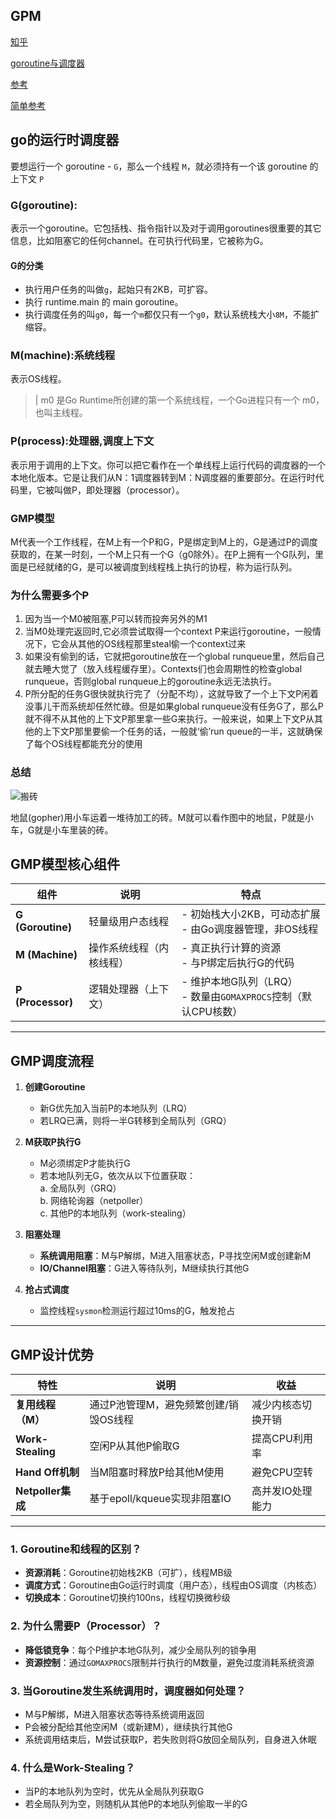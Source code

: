 ## GPM

[知乎](https://www.zhihu.com/question/20862617)

[goroutine与调度器](http://skoo.me/go/2013/11/29/golang-schedule?utm_campaign=studygolang.com&utm_medium=studygolang.com&utm_source=studygolang.com)

[参考](https://blog.csdn.net/heiyeshuwu/article/details/51178268?utm_campaign=studygolang.com&utm_medium=studygolang.com&utm_source=studygolang.com)

[简单参考](https://www.zhihu.com/question/20862617)

## go的运行时调度器

要想运行一个 goroutine - `G`，那么一个线程 `M`，就必须持有一个该 goroutine 的上下文 `P`


### G(goroutine):

表示一个goroutine。它包括栈、指令指针以及对于调用goroutines很重要的其它信息，比如阻塞它的任何channel。在可执行代码里，它被称为G。

#### G的分类

- 执行用户任务的叫做`g`，起始只有2KB，可扩容。
- 执行 runtime.main 的 main goroutine。
- 执行调度任务的叫`g0`，每一个`m`都仅只有一个`g0`，默认系统栈大小`8M`，不能扩缩容。

### M(machine):系统线程

表示OS线程。

>| m0 是Go Runtime所创建的第一个系统线程，一个Go进程只有一个 m0，也叫主线程。

### P(process):处理器,调度上下文

表示用于调用的上下文。你可以把它看作在一个单线程上运行代码的调度器的一个本地化版本。它是让我们从N：1调度器转到M：N调度器的重要部分。在运行时代码里，它被叫做P，即处理器（processor）。

### GMP模型
M代表一个工作线程，在M上有一个P和G，P是绑定到M上的，G是通过P的调度获取的，在某一时刻，一个M上只有一个G（g0除外）。在P上拥有一个G队列，里面是已经就绪的G，是可以被调度到线程栈上执行的协程，称为运行队列。

### 为什么需要多个P

1. 因为当一个M0被阻塞,P可以转而投奔另外的M1
2. 当M0处理完返回时,它必须尝试取得一个context P来运行goroutine，一般情况下，它会从其他的OS线程那里steal偷一个context过来
3. 如果没有偷到的话，它就把goroutine放在一个global runqueue里，然后自己就去睡大觉了（放入线程缓存里）。Contexts们也会周期性的检查global runqueue，否则global runqueue上的goroutine永远无法执行。
4. P所分配的任务G很快就执行完了（分配不均），这就导致了一个上下文P闲着没事儿干而系统却任然忙碌。但是如果global runqueue没有任务G了，那么P就不得不从其他的上下文P那里拿一些G来执行。一般来说，如果上下文P从其他的上下文P那里要偷一个任务的话，一般就‘偷’run queue的一半，这就确保了每个OS线程都能充分的使用



### 总结
![搬砖](https://pic1.zhimg.com/80/v2-e368c077748ac049336b8efaf06753f8_hd.png)

地鼠(gopher)用小车运着一堆待加工的砖。M就可以看作图中的地鼠，P就是小车，G就是小车里装的砖。

## **GMP模型核心组件**

| 组件 | 说明 | 特点 |
|------|------|------|
| **G (Goroutine)** | 轻量级用户态线程 | - 初始栈大小2KB，可动态扩展<br>- 由Go调度器管理，非OS线程 |
| **M (Machine)** | 操作系统线程（内核线程） | - 真正执行计算的资源<br>- 与P绑定后执行G的代码 |
| **P (Processor)** | 逻辑处理器（上下文） | - 维护本地G队列（LRQ）<br>- 数量由`GOMAXPROCS`控制（默认CPU核数） |

---

## **GMP调度流程**
1. **创建Goroutine**  
   - 新G优先加入当前P的本地队列（LRQ）
   - 若LRQ已满，则将一半G转移到全局队列（GRQ）

2. **M获取P执行G**  
   - M必须绑定P才能执行G
   - 若本地队列无G，依次从以下位置获取：  
     a. 全局队列（GRQ）  
     b. 网络轮询器（netpoller）  
     c. 其他P的本地队列（work-stealing）

3. **阻塞处理**  
   - **系统调用阻塞**：M与P解绑，M进入阻塞状态，P寻找空闲M或创建新M
   - **IO/Channel阻塞**：G进入等待队列，M继续执行其他G

4. **抢占式调度**  
   - 监控线程`sysmon`检测运行超过10ms的G，触发抢占

---

## **GMP设计优势**
| 特性 | 说明 | 收益 |
|------|------|------|
| **复用线程（M）** | 通过P池管理M，避免频繁创建/销毁OS线程 | 减少内核态切换开销 |
| **Work-Stealing** | 空闲P从其他P偷取G | 提高CPU利用率 |
| **Hand Off机制** | 当M阻塞时释放P给其他M使用 | 避免CPU空转 |
| **Netpoller集成** | 基于epoll/kqueue实现非阻塞IO | 高并发IO处理能力 |

---

### 1. Goroutine和线程的区别？
- **资源消耗**：Goroutine初始栈2KB（可扩），线程MB级
- **调度方式**：Goroutine由Go运行时调度（用户态），线程由OS调度（内核态）
- **切换成本**：Goroutine切换约100ns，线程切换微秒级

### 2. 为什么需要P（Processor）？
- **降低锁竞争**：每个P维护本地G队列，减少全局队列的锁争用
- **资源控制**：通过`GOMAXPROCS`限制并行执行的M数量，避免过度消耗系统资源

### 3. 当Goroutine发生系统调用时，调度器如何处理？
- M与P解绑，M进入阻塞状态等待系统调用返回
- P会被分配给其他空闲M（或新建M），继续执行其他G
- 系统调用结束后，M尝试获取P，若失败则将G放回全局队列，自身进入休眠

### 4. 什么是Work-Stealing？
- 当P的本地队列为空时，优先从全局队列获取G
- 若全局队列为空，则随机从其他P的本地队列偷取一半的G




